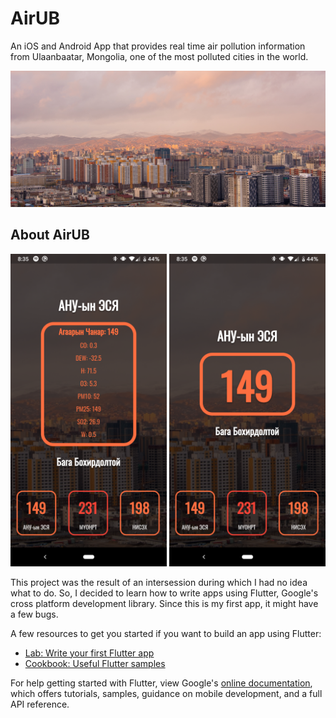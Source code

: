 # AirUB

An iOS and Android App that provides real time air pollution information from Ulaanbaatar, Mongolia,
one of the most polluted cities in the world.

![My beautiful city](images/mdbg.jpg)

## About AirUB

<img src="images/ss1.png" alt="drawing" width="250"/>
<img src="images/ss2.png" alt="drawing" width="250"/>

This project was the result of an intersession during which I had no idea what to do. So, I decided
to learn how to write apps using Flutter, Google's cross platform development library. Since this is
my first app, it might have a few bugs.

A few resources to get you started if you want to build an app using Flutter:

- [Lab: Write your first Flutter app](https://flutter.dev/docs/get-started/codelab)
- [Cookbook: Useful Flutter samples](https://flutter.dev/docs/cookbook)

For help getting started with Flutter, view Google's
[online documentation](https://flutter.dev/docs), which offers tutorials,
samples, guidance on mobile development, and a full API reference.

